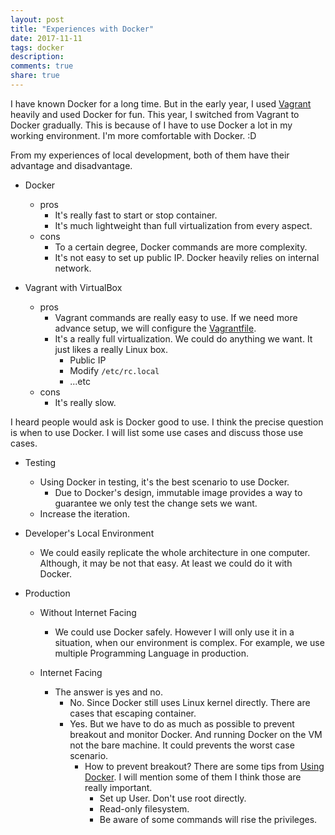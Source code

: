 ```yaml
---
layout: post
title: "Experiences with Docker"
date: 2017-11-11
tags: docker
description:
comments: true
share: true
---
```


I have known Docker for a long time. But in the early year, I used [Vagrant](https://www.vagrantup.com/) heavily and used Docker for fun. This year, I switched from Vagrant to Docker gradually. This is because of I have to use Docker a lot in my working environment. I'm more comfortable with Docker. :D

From my experiences of local development, both of them have their advantage and disadvantage.

* Docker
    * pros
        * It's really fast to start or stop container.
        * It's much lightweight than full virtualization from every aspect.
    * cons
        * To a certain degree, Docker commands are more complexity.
        * It's not easy to set up public IP. Docker heavily relies on internal network.

* Vagrant with VirtualBox
    * pros
        * Vagrant commands are really easy to use. If we need more advance setup, we will configure the [Vagrantfile](https://www.vagrantup.com/docs/vagrantfile/).
        * It's a really full virtualization. We could do anything we want. It just likes a really Linux box.
            * Public IP
            * Modify `/etc/rc.local`
            * ...etc
    * cons
        * It's really slow.

I heard people would ask is Docker good to use. I think the precise question is when to use Docker.
I will list some use cases and discuss those use cases.

* Testing
    * Using Docker in testing, it's the best scenario to use Docker.
        * Due to Docker's design, immutable image provides a way to guarantee we only test the change sets we want.
    * Increase the iteration.

* Developer's Local Environment
    * We could easily replicate the whole architecture in one computer. Although, it may be not that easy. At least we could do it with Docker.

* Production
    * Without Internet Facing
        * We could use Docker safely. However I will only use it in a situation, when our environment is complex. For example, we use multiple Programming Language in production.

    * Internet Facing
        * The answer is yes and no.
            * No. Since Docker still uses Linux kernel directly. There are cases that escaping container.
            * Yes. But we have to do as much as possible to prevent breakout and monitor Docker. And running Docker on the VM not the bare machine. It could prevents the worst case scenario.
                * How to prevent breakout? There are some tips from [Using Docker](http://shop.oreilly.com/product/0636920035671.do). I will mention some of them I think those are really important.
                    * Set up User. Don't use root directly.
                    * Read-only filesystem.
                    * Be aware of some commands will rise the privileges.



